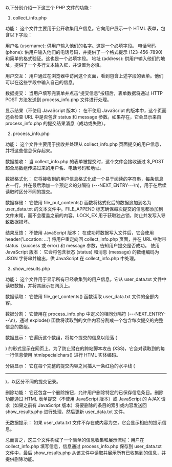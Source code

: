 以下分别介绍一下这三个 PHP 文件的功能：

1. collect_info.php

功能： 这个文件主要用于公开收集用户信息。它向用户展示一个 HTML 表单，包含以下字段：

用户名 (username): 供用户输入他们的名字。这是一个必填字段。
电话号码 (phone): 供用户输入他们的电话号码，并提供了一个格式提示 (123-456-7890) 和简单的格式验证。这也是一个必填字段。
地址 (address): 供用户输入他们的地址，提供了一个多行文本输入框，并设置为必填。

用户交互： 用户通过在浏览器中访问这个页面，看到包含上述字段的表单。他们可以在这些字段中输入自己的信息。

数据提交： 当用户填写完表单并点击“提交信息”按钮后，表单数据将通过 HTTP POST 方法发送到 process_info.php 文件进行处理。

显示结果（不使用 JavaScript 版本）： 在不使用 JavaScript 的版本中，这个页面还会检查 URL 中是否包含 status 和 message 参数。如果存在，它会显示来自 process_info.php 的提交结果消息（成功或失败）。

2. process_info.php

功能： 这个文件主要用于接收并处理从 collect_info.php 页面提交的用户信息，并将这些信息保存起来。

数据接收： 当 collect_info.php 的表单被提交时，这个文件会接收通过 $_POST 超全局数组传递过来的用户名、电话号码和地址。

数据格式化： 它将接收到的用户信息格式化成一个易于阅读的字符串，每条信息占一行，并在最后添加一个预定义的分隔符 (---NEXT_ENTRY---\n)，用于在后续读取时区分不同的提交。

数据存储： 它使用 file_put_contents() 函数将格式化后的数据追加到名为 user_data.txt 的文本文件中。FILE_APPEND 标志确保每次提交的信息都添加到文件末尾，而不会覆盖之前的内容。LOCK_EX 用于获取独占锁，防止并发写入导致数据损坏。

结果反馈：
不使用 JavaScript 版本： 在成功将数据写入文件后，它会使用 header('Location: ...') 将用户重定向回 collect_info.php 页面，并在 URL 中附带 status（success 或 error) 和 message 参数，告知用户提交是否成功。
使用 JavaScript 版本： 它会将包含状态 (status) 和消息 (message) 的数组编码为 JSON 字符串并输出，供 JavaScript 在 collect_info.php 中处理。

3. show_results.php

功能： 这个文件用于显示所有已经收集到的用户信息。它从 user_data.txt 文件中读取数据，并将其展示在网页上。

数据读取： 它使用 file_get_contents() 函数读取 user_data.txt 文件的全部内容。

数据分割： 它使用在 process_info.php 中定义的相同分隔符 (---NEXT_ENTRY---\n)，通过 explode() 函数将读取到的文件内容分割成一个包含每次提交的完整信息的数组。

数据显示： 它遍历这个数组，将每个提交的信息以段落 (<p>) 的形式显示在网页上。为了防止潜在的跨站脚本攻击 (XSS)，它会对读取到的每一行信息使用 htmlspecialchars() 进行 HTML 实体编码。

分隔显示： 它在每个完整的提交内容之间插入一条红色的水平线 (<hr class='separator'>)，以区分不同的提交记录。

删除功能： 它还包含一个删除按钮，允许用户删除特定的已保存信息条目。删除功能通过 HTML 表单提交（不使用 JavaScript 版本）或 JavaScript 的 AJAX 请求（如果之前有 JavaScript 版本）将要删除的条目的索引或内容发送回 show_results.php 进行处理，然后更新 user_data.txt 文件。

无数据提示： 如果 user_data.txt 文件不存在或内容为空，它会显示相应的提示信息。

总而言之，这三个文件构成了一个简单的信息收集和展示流程：用户在 collect_info.php 填写信息，信息通过 process_info.php 保存到 user_data.txt 文件中，最后 show_results.php 从该文件中读取并展示所有已收集到的信息，并提供删除功能。
